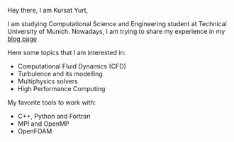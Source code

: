 
Hey there, I am Kursat Yurt,

I am studying Computational Science and Engineering student at Technical University of Munich. Nowadays, I am trying to share my experience in my [blog page](https://kursatyurt.com)

Here some topics that I am interested in:

- Computational Fluid Dynamics (CFD)
- Turbulence and its modelling
- Multiphysics solvers
- High Performance Computing


My favorite tools to work with:

- C++, Python and Fortran
- MPI and OpenMP
- OpenFOAM
